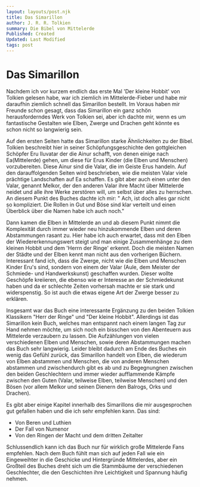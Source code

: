 ```yaml
---
layout: layouts/post.njk
title: Das Simarillon
author: J. R. R. Tolkien
summary: Die Bibel von Mittelerde
Published: Created
Updated: Last Modified
tags: post
---
```


# Das Simarillon

Nachdem ich vor kurzem endlich das erste Mal 'Der kleine Hobbit' von Tolkien gelesen habe, war ich ziemlich im Mittelerde-Fieber und habe mir daraufhin ziemlich schnell das Simarillon bestellt. Im Voraus haben mir Freunde schon gesagt, dass das Simarillon ein ganz schön herausforderndes Werk von Tolkien sei, aber ich dachte mir, wenn es um fantastische Gestalten wie Elben, Zwerge und Drachen geht könnte es schon nicht so langwierig sein.

Auf den ersten Seiten hatte das Simarillon starke Ähnlichkeiten zu der Bibel. Tolkien beschreibt hier in seiner Schöpfungsgeschichte den gottgleichen Schöpfer Eru Iluvatar der die Ainur schafft, von denen einige nach Ea(Mittelerde) gehen, um diese für Erus Kinder (die Elben und Menschen) vorzubereiten. Diese Ainur sind die Valar, die im Geiste Erus handeln. Auf den darauffolgenden Seiten wird beschrieben, wie die meisten Valar viele prächtige Landschaften auf Ea schaffen. Es gibt aber auch einen unter den Valar, genannt Melkor, der den anderen Valar ihre Macht über Mittelerde neidet und alle ihre Werke zerstören will, um selbst über alles zu herrschen.
An diesem Punkt des Buches dachte ich mir: " Ach, ist doch alles gar nicht so kompliziert. Die Rollen in Gut und Böse sind klar verteilt und einen Überblick über die Namen habe ich auch noch." 

Dann kamen die Elben in Mittelerde an und ab diesem Punkt nimmt die Komplexität durch immer wieder neu hinzukommende Elben und deren Abstammungen rasant zu. Hier habe ich auch erwartet, dass mit den Elben der Wiedererkennungswert steigt und man einige Zusammenhänge zu dem kleinen Hobbit und dem 'Herrn der Ringe' erkennt. Doch die meisten Namen der Städte und der Elben kennt man nicht aus den vorherigen Büchern. Interessant fand ich, dass die Zwerge, nicht wie die Elben und Menschen Kinder Eru's sind, sondern von einem der Valar (Aule, dem Meister der Schmiede- und Handwerkskunst) geschaffen wurden. Dieser wollte Geschöpfe kreiieren, die ebenso wie er Interesse an der Schmiedekunst haben und da er schlechte Zeiten vorhersah machte er sie stark und widerspenstig. So ist auch die etwas eigene Art der Zwerge besser zu erklären. 

Insgesamt war das Buch eine interessante Ergänzung zu den beiden Tolkien Klassikern "Herr der Ringe" und "Der kleine Hobbit". Allerdings ist das Simarillon kein Buch, welches man entspannt nach einem langen Tag zur Hand nehmen möchte, um sich noch ein bisschen von den Abenteuern aus Mittelerde verzaubern zu lassen. 
Die Aufzählungen von vielen verschiedenen Elben und Menschen, sowie deren Abstammungen machen das Buch sehr langwierig. Leider bleibt dadurch am Ende des Buches ein wenig das Gefühl zurück, das Simarillon handelt von Elben, die wiederum von Elben abstammen und Menschen, die von anderen Menschen abstammen und zwischendurch gibt es ab und zu Begegnungnen zwischen den beiden Geschlechtern und immer wieder aufflammende Kämpfe zwischen den Guten (Valar, teilweise Elben, teilweise Menschen) und den Bösen (vor allem Melkor und seinen Dienern den Balrogs, Orks und Drachen).

Es gibt aber einige Kapitel innerhalb des Simarillons die mir ausgesprochen gut gefallen haben und die ich sehr empfehlen kann. 
Das sind:
- Von Beren und Luthien
- Der Fall von Numenor
- Von den Ringen der Macht und dem dritten Zeitalter

Schlussendlich kann ich das Buch nur für wirklich große Mittelerde Fans empfehlen. Nach dem Buch fühlt man sich auf jeden Fall wie ein Eingeweihter in die Geschicke und Hintergründe Mittelerdes, aber ein Großteil des Buches dreht sich um die Stammbäume der verschiedenen Geschlechter, die den Geschichten ihre Leichtigkeit und Spannung häufig nehmen. 